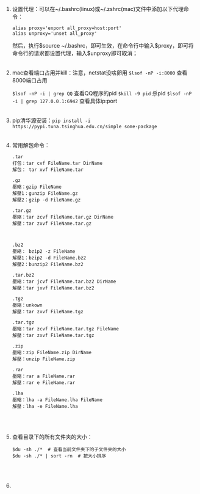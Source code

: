 1. 设置代理：可以在~/.bashrc(linux)或~/.zshrc(mac)文件中添加以下代理命令：

   ```shell
   alias proxy='export all_proxy=host:port'
   alias unproxy='unset all_proxy'
   ```

   然后，执行\$source ~/.bashrc，即可生效，在命令行中输入\$proxy，即可将命令行的请求都设置代理，输入\$unproxy即可取消；<br><br>

2. mac查看端口占用并kill：注意，netstat没啥卵用
   `$lsof -nP -i:8000`  查看8000端口占用

   `$lsof -nP -i | grep QQ`   查看QQ程序的pid
   `$kill -9 pid`  杀pid
   `$lsof -nP -i | grep 127.0.0.1:6942`  查看具体ip:port<br><br>

3. pip清华源安装：`pip install -i https://pypi.tuna.tsinghua.edu.cn/simple some-package`<br><br>

4. 常用解包命令：

   ```
   .tar
   打包：tar cvf FileName.tar DirName
   解包： tar xvf FileName.tar
   
   .gz
   壓縮：gzip FileName
   解壓1：gunzip FileName.gz
   解壓2：gzip -d FileName.gz
   
   .tar.gz
   壓縮：tar zcvf FileName.tar.gz DirName
   解壓：tar zxvf FileName.tar.gz
   
    
   
   .bz2
   壓縮： bzip2 -z FileName
   解壓1：bzip2 -d FileName.bz2
   解壓2：bunzip2 FileName.bz2
   
   .tar.bz2
   壓縮：tar jcvf FileName.tar.bz2 DirName
   解壓：tar jxvf FileName.tar.bz2
   
   .tgz
   壓縮：unkown
   解壓：tar zxvf FileName.tgz
   
   .tar.tgz
   壓縮：tar zcvf FileName.tar.tgz FileName
   解壓：tar zxvf FileName.tar.tgz
   
   .zip
   壓縮：zip FileName.zip DirName
   解壓：unzip FileName.zip
   
   .rar
   壓縮：rar a FileName.rar
   解壓：rar e FileName.rar
   
   .lha
   壓縮：lha -a FileName.lha FileName
   解壓：lha -e FileName.lha
   ```

   <br><br>

5. 查看目录下的所有文件夹的大小：

   ```shell
   $du -sh ./*  # 查看当前文件夹下的子文件夹的大小
   $du -sh ./* | sort -rn  # 按大小排序
   ```

   <br><br>

6. 

